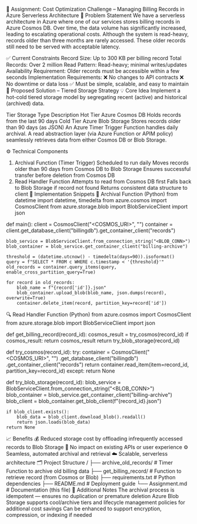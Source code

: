📘 Assignment: Cost Optimization Challenge – Managing Billing Records in Azure Serverless Architecture
🔎 Problem Statement
We have a serverless architecture in Azure where one of our services stores billing records in Azure Cosmos DB. Over time, the data volume has significantly increased, leading to escalating operational costs. Although the system is read-heavy, records older than three months are rarely accessed. These older records still need to be served with acceptable latency.

✅ Current Constraints
Record Size: Up to 300 KB per billing record
Total Records: Over 2 million
Read Pattern: Read-heavy; minimal writes/updates
Availability Requirement: Older records must be accessible within a few seconds
Implementation Requirements:
❌ No changes to API contracts
❌ No downtime or data loss
✅ Must be simple, scalable, and easy to maintain
🎯 Proposed Solution – Tiered Storage Strategy
💡 Core Idea
Implement a hot-cold tiered storage model by segregating recent (active) and historical (archived) data.

Tier	Storage Type	Description
Hot Tier	Azure Cosmos DB	Holds records from the last 90 days
Cold Tier	Azure Blob Storage	Stores records older than 90 days (as JSON)
An Azure Timer Trigger Function handles daily archival. A read abstraction layer (via Azure Function or APIM policy) seamlessly retrieves data from either Cosmos DB or Blob Storage.

⚙️ Technical Components
1. Archival Function (Timer Trigger)
Scheduled to run daily
Moves records older than 90 days from Cosmos DB to Blob Storage
Ensures successful transfer before deletion from Cosmos DB
2. Read Handler Function
Attempts to read from Cosmos DB first
Falls back to Blob Storage if record not found
Returns consistent data structure to client
🧪 Implementation Snippets
🔄 Archival Function (Python)
from datetime import datetime, timedelta
from azure.cosmos import CosmosClient
from azure.storage.blob import BlobServiceClient
import json

def main():
    client = CosmosClient("<COSMOS_URI>", "<KEY>")
    container = client.get_database_client("billingdb").get_container_client("records")

    blob_service = BlobServiceClient.from_connection_string("<BLOB_CONN>")
    blob_container = blob_service.get_container_client("billing-archive")

    threshold = (datetime.utcnow() - timedelta(days=90)).isoformat()
    query = f"SELECT * FROM c WHERE c.timestamp < '{threshold}'"
    old_records = container.query_items(query, enable_cross_partition_query=True)

    for record in old_records:
        blob_name = f"{record['id']}.json"
        blob_container.upload_blob(blob_name, json.dumps(record), overwrite=True)
        container.delete_item(record, partition_key=record['id'])
🔍 Read Handler Function (Python)
from azure.cosmos import CosmosClient
from azure.storage.blob import BlobServiceClient
import json

def get_billing_record(record_id):
    cosmos_result = try_cosmos(record_id)
    if cosmos_result:
        return cosmos_result
    return try_blob_storage(record_id)

def try_cosmos(record_id):
    try:
        container = CosmosClient("<COSMOS_URI>", "<KEY>")             .get_database_client("billingdb")             .get_container_client("records")
        return container.read_item(item=record_id, partition_key=record_id)
    except:
        return None

def try_blob_storage(record_id):
    blob_service = BlobServiceClient.from_connection_string("<BLOB_CONN>")
    blob_container = blob_service.get_container_client("billing-archive")
    blob_client = blob_container.get_blob_client(f"{record_id}.json")

    if blob_client.exists():
        blob_data = blob_client.download_blob().readall()
        return json.loads(blob_data)
    return None
📈 Benefits
💰 Reduced storage cost by offloading infrequently accessed records to Blob Storage
🔁 No impact on existing APIs or user experience
⚙️ Seamless, automated archival and retrieval
☁️ Scalable, serverless architecture
🗂 Project Structure
/
├── archive_old_records/        # Timer Function to archive old billing data
├── get_billing_record/         # Function to retrieve record (from Cosmos or Blob)
├── requirements.txt            # Python dependencies
├── README.md                   # Deployment guide
└── Assignment.md               # Documentation (this file)
📝 Additional Notes
The archival process is idempotent — ensures no duplication or premature deletion
Azure Blob Storage supports cool/archive tiers and lifecycle management policies for additional cost savings
Can be enhanced to support encryption, compression, or indexing if needed
